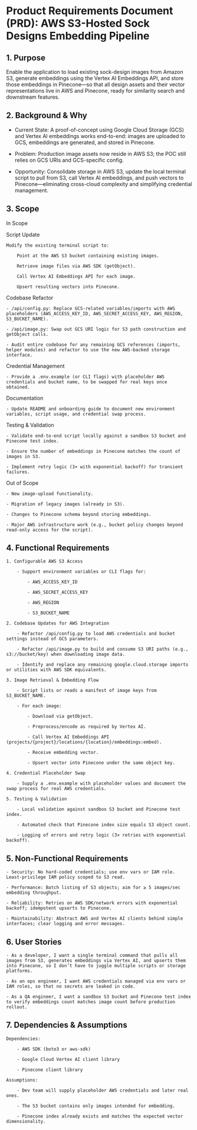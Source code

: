 # Product Requirements Document (PRD): AWS S3-Hosted Sock Designs Embedding Pipeline

## 1. Purpose
Enable the application to load existing sock-design images from Amazon S3, generate embeddings using the Vertex AI Embeddings API, and store those embeddings in Pinecone—so that all design assets and their vector representations live in AWS and Pinecone, ready for similarity search and downstream features.

## 2. Background & Why
- Current State: A proof-of-concept using Google Cloud Storage (GCS) and Vertex AI embeddings works end-to-end: images are uploaded to GCS, embeddings are generated, and stored in Pinecone.

- Problem: Production image assets now reside in AWS S3; the POC still relies on GCS URIs and GCS-specific config.

- Opportunity: Consolidate storage in AWS S3, update the local terminal script to pull from S3, call Vertex AI embeddings, and push vectors to Pinecone—eliminating cross-cloud complexity and simplifying credential management.

## 3. Scope

In Scope

Script Update

    Modify the existing terminal script to:

        Point at the AWS S3 bucket containing existing images.

        Retrieve image files via AWS SDK (getObject).

        Call Vertex AI Embeddings API for each image.

        Upsert resulting vectors into Pinecone.

Codebase Refactor

    - /api/config.py: Replace GCS-related variables/imports with AWS placeholders (AWS_ACCESS_KEY_ID, AWS_SECRET_ACCESS_KEY, AWS_REGION, S3_BUCKET_NAME).

    - /api/image.py: Swap out GCS URI logic for S3 path construction and getObject calls.

    - Audit entire codebase for any remaining GCS references (imports, helper modules) and refactor to use the new AWS-backed storage interface.

Credential Management

    - Provide a .env.example (or CLI flags) with placeholder AWS credentials and bucket name, to be swapped for real keys once obtained.

Documentation

    - Update README and onboarding guide to document new environment variables, script usage, and credential swap process.

Testing & Validation

    - Validate end-to-end script locally against a sandbox S3 bucket and Pinecone test index.

    - Ensure the number of embeddings in Pinecone matches the count of images in S3.

    - Implement retry logic (3× with exponential backoff) for transient failures.

Out of Scope

    - New image-upload functionality.

    - Migration of legacy images (already in S3).

    - Changes to Pinecone schema beyond storing embeddings.

    - Major AWS infrastructure work (e.g., bucket policy changes beyond read-only access for the script).

## 4. Functional Requirements
    
    1. Configurable AWS S3 Access

        - Support environment variables or CLI flags for:

            - AWS_ACCESS_KEY_ID

            - AWS_SECRET_ACCESS_KEY

            - AWS_REGION

            - S3_BUCKET_NAME

    2. Codebase Updates for AWS Integration

        - Refactor /api/config.py to load AWS credentials and bucket settings instead of GCS parameters.

        - Refactor /api/image.py to build and consume S3 URI paths (e.g., s3://bucket/key) when downloading image data.

        - Identify and replace any remaining google.cloud.storage imports or utilities with AWS SDK equivalents.

    3. Image Retrieval & Embedding Flow

        - Script lists or reads a manifest of image keys from S3_BUCKET_NAME.

        - For each image:

            - Download via getObject.

            - Preprocess/encode as required by Vertex AI.

            - Call Vertex AI Embeddings API (projects/{project}/locations/{location}/embeddings:embed).

            - Receive embedding vector.

            - Upsert vector into Pinecone under the same object key.

    4. Credential Placeholder Swap

        - Supply a .env.example with placeholder values and document the swap process for real AWS credentials.

    5. Testing & Validation

        - Local validation against sandbox S3 bucket and Pinecone test index.

        - Automated check that Pinecone index size equals S3 object count.

        - Logging of errors and retry logic (3× retries with exponential backoff).

## 5. Non-Functional Requirements

    - Security: No hard-coded credentials; use env vars or IAM role. Least-privilege IAM policy scoped to S3 read.

    - Performance: Batch listing of S3 objects; aim for ≥ 5 images/sec embedding throughput.

    - Reliability: Retries on AWS SDK/network errors with exponential backoff; idempotent upserts to Pinecone.

    - Maintainability: Abstract AWS and Vertex AI clients behind simple interfaces; clear logging and error messages.

## 6. User Stories

    - As a developer, I want a single terminal command that pulls all images from S3, generates embeddings via Vertex AI, and upserts them into Pinecone, so I don’t have to juggle multiple scripts or storage platforms.

    - As an ops engineer, I want AWS credentials managed via env vars or IAM roles, so that no secrets are leaked in code.

    - As a QA engineer, I want a sandbox S3 bucket and Pinecone test index to verify embeddings count matches image count before production rollout.

## 7. Dependencies & Assumptions

    Dependencies:

        - AWS SDK (boto3 or aws-sdk)

        - Google Cloud Vertex AI client library

        - Pinecone client library

    Assumptions:

        - Dev team will supply placeholder AWS credentials and later real ones.

        - The S3 bucket contains only images intended for embedding.

        - Pinecone index already exists and matches the expected vector dimensionality.